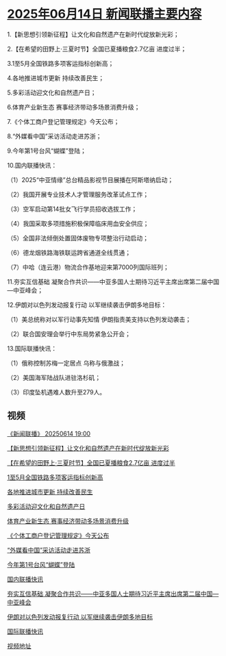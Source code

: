 # [2025年06月14日 新闻联播主要内容](https://tv.cctv.com/lm/xwlb/day/20250614.shtml)

1.【新思想引领新征程】让文化和自然遗产在新时代绽放新光彩；

2.【在希望的田野上·三夏时节】全国已夏播粮食2.7亿亩 进度过半；

3.1至5月全国铁路多项客运指标创新高；

4.各地推进城市更新 持续改善民生；

5.多彩活动迎文化和自然遗产日；

6.体育产业新生态 赛事经济带动多场景消费升级；

7.《个体工商户登记管理规定》今天公布；

8.“外媒看中国”采访活动走进苏浙；

9.今年第1号台风“蝴蝶”登陆；

10.国内联播快讯：

（1）2025“中亚情缘”总台精品影视节目展播在阿斯塔纳启动；

（2）我国开展专业技术人才管理服务改革试点工作；

（3）空军启动第14批女飞行学员招收选拔工作；

（4）我国采取多项措施积极保障临床用血安全供应；

（5）全国非法倾倒处置固体废物专项整治行动启动；

（6）德龙烟铁路海铁联运跨省通道全线贯通；

（7）中哈（连云港）物流合作基地迎来第7000列国际班列；

11.夯实互信基础 凝聚合作共识——中亚多国人士期待习近平主席出席第二届中国—中亚峰会；

12.伊朗对以色列发动报复行动 以军继续袭击伊朗多地目标：

（1）美总统称对以军行动事先知情 伊朗指责美支持以色列发动袭击；

（2）联合国安理会举行中东局势紧急公开会；

13.国际联播快讯：

（1）俄称控制苏梅一定居点 乌称与俄激战；

（2）美国海军陆战队进驻洛杉矶；

（3）印度坠机遇难人数升至279人。

## 视频

[《新闻联播》 20250614 19:00](https://tv.cctv.com/2025/06/14/VIDEsFPpM2MNOPw7vZXR0qYB250614.shtml)

[【新思想引领新征程】让文化和自然遗产在新时代绽放新光彩](https://tv.cctv.com/2025/06/14/VIDEHTh9pjcLXzZa8yMZHjXJ250614.shtml)

[【在希望的田野上·三夏时节】全国已夏播粮食2.7亿亩 进度过半](https://tv.cctv.com/2025/06/14/VIDEy4hcO5AIWKZJj7s448jE250614.shtml)

[1至5月全国铁路多项客运指标创新高](https://tv.cctv.com/2025/06/14/VIDEnVf39bnW7h0eMRpWSmjk250614.shtml)

[各地推进城市更新 持续改善民生](https://tv.cctv.com/2025/06/14/VIDEoMBjEfTYibEBi8AFbR8x250614.shtml)

[多彩活动迎文化和自然遗产日](https://tv.cctv.com/2025/06/14/VIDEgEzS7hdZQz3sjs8LSI4H250614.shtml)

[体育产业新生态 赛事经济带动多场景消费升级](https://tv.cctv.com/2025/06/14/VIDEZk06PSGFvQJXYYdxz5kq250614.shtml)

[《个体工商户登记管理规定》今天公布](https://tv.cctv.com/2025/06/14/VIDEujISzs9l9wcImVfZxEfr250614.shtml)

[“外媒看中国”采访活动走进苏浙](https://tv.cctv.com/2025/06/14/VIDE7h4zPXa3vj0n1kwywSK0250614.shtml)

[今年第1号台风“蝴蝶”登陆](https://tv.cctv.com/2025/06/14/VIDEGp3LedPtMpYUDHizpvFq250614.shtml)

[国内联播快讯](https://tv.cctv.com/2025/06/14/VIDEc7YfM3GQEs3f9N9wJbno250614.shtml)

[夯实互信基础 凝聚合作共识——中亚多国人士期待习近平主席出席第二届中国—中亚峰会](https://tv.cctv.com/2025/06/14/VIDEzLye4fFCzjIC4tvl7nfh250614.shtml)

[伊朗对以色列发动报复行动 以军继续袭击伊朗多地目标](https://tv.cctv.com/2025/06/14/VIDENRZxyxvmJBm3PInOCjuc250614.shtml)

[国际联播快讯](https://tv.cctv.com/2025/06/14/VIDElcq0Dzxlplz6hwm6fRFV250614.shtml)

[视频地址](https://tv.cctv.com/lm/xwlb/day/20250614.shtml) 

